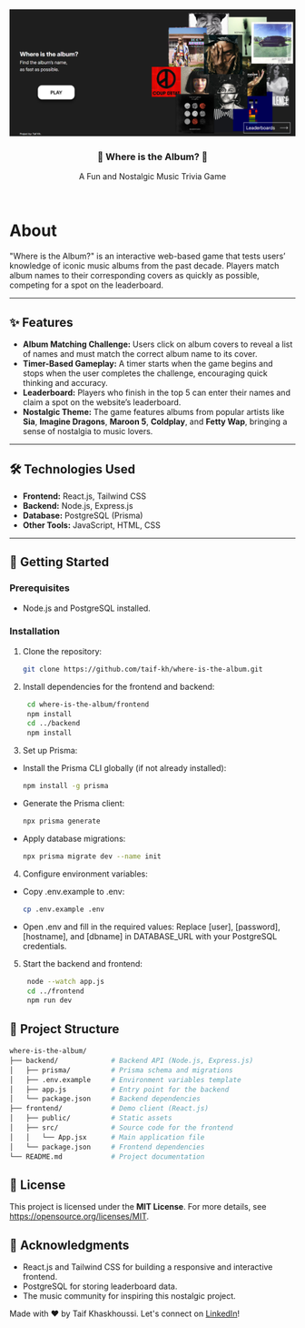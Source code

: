 <img src="frontend/public/whereIsTheAlbum_index.png" alt="WhereIsTheAlbum">

<div align="center">
  <h3 align="center">🎵 Where is the Album? 🎵</h3>

  <p align="center">
    A Fun and Nostalgic Music Trivia Game
    <br />
  </p>
</div>

</br>

# About
"Where is the Album?" is an interactive web-based game that tests users’ knowledge of iconic music albums from the past decade. Players match album names to their corresponding covers as quickly as possible, competing for a spot on the leaderboard.

---

## ✨ **Features**

- **Album Matching Challenge:** Users click on album covers to reveal a list of names and must match the correct album name to its cover.
- **Timer-Based Gameplay:** A timer starts when the game begins and stops when the user completes the challenge, encouraging quick thinking and accuracy.
- **Leaderboard:** Players who finish in the top 5 can enter their names and claim a spot on the website’s leaderboard.
- **Nostalgic Theme:** The game features albums from popular artists like **Sia**, **Imagine Dragons**, **Maroon 5**, **Coldplay**, and **Fetty Wap**, bringing a sense of nostalgia to music lovers.

---

## 🛠️ **Technologies Used**

- **Frontend:** React.js, Tailwind CSS
- **Backend:** Node.js, Express.js
- **Database:** PostgreSQL (Prisma)
- **Other Tools:** JavaScript, HTML, CSS

---

## 🚀 **Getting Started**

### Prerequisites
- Node.js and PostgreSQL installed.

### Installation
1. Clone the repository:
   ```bash
   git clone https://github.com/taif-kh/where-is-the-album.git
   ```
2. Install dependencies for the frontend and backend:
   ```bash
    cd where-is-the-album/frontend
    npm install
    cd ../backend
    npm install
   ```
3. Set up Prisma:
- Install the Prisma CLI globally (if not already installed):

    ```bash
    npm install -g prisma
    ```
- Generate the Prisma client:

    ```bash
    npx prisma generate
    ```
- Apply database migrations:

    ```bash
    npx prisma migrate dev --name init
    ```

4. Configure environment variables:

- Copy .env.example to .env:
    ```bash
    cp .env.example .env
    ```
- Open .env and fill in the required values:
 Replace [user], [password], [hostname], and [dbname] in DATABASE_URL with your PostgreSQL credentials.
5. Start the backend and frontend:
   ```bash
    node --watch app.js
    cd ../frontend
    npm run dev
   ```

## 📂 Project Structure

```bash
where-is-the-album/
├── backend/             # Backend API (Node.js, Express.js)
│   ├── prisma/          # Prisma schema and migrations
│   ├── .env.example     # Environment variables template
│   ├── app.js           # Entry point for the backend
│   └── package.json     # Backend dependencies
├── frontend/            # Demo client (React.js)
│   ├── public/          # Static assets
│   ├── src/             # Source code for the frontend
│   │   └── App.jsx      # Main application file
│   └── package.json     # Frontend dependencies
└── README.md            # Project documentation
```

## 📄 **License**

This project is licensed under the **MIT License**. For more details, see <a href="https://opensource.org/licenses/MIT" target="_blank" rel="noopener">https://opensource.org/licenses/MIT</a>.

## 🙏 Acknowledgments

- React.js and Tailwind CSS for building a responsive and interactive frontend.
- PostgreSQL for storing leaderboard data.
- The music community for inspiring this nostalgic project.

Made with ❤️ by Taif Khaskhoussi. Let's connect on <a href="https://www.linkedin.com/in/taif-khaskhoussi/" target="_blank" rel="noopener">LinkedIn</a>!
